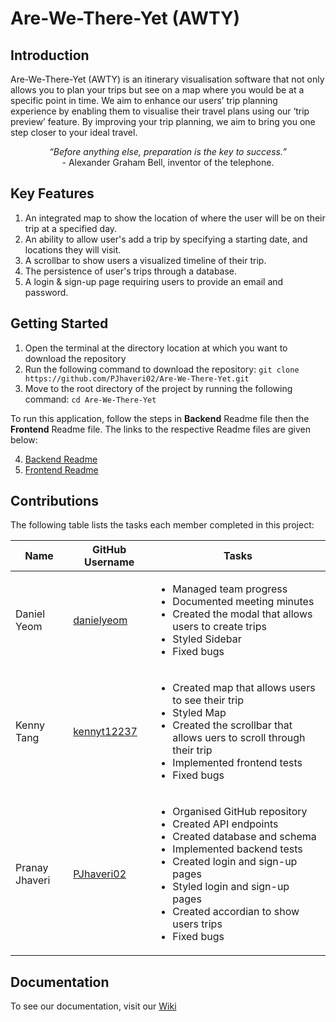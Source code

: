 # Are-We-There-Yet (AWTY)

## Introduction

Are-We-There-Yet (AWTY) is an itinerary visualisation software that not only allows you to plan your trips but see on a map where you would be at a specific point in time. We aim to enhance our users’ trip planning experience by enabling them to visualise their travel plans using our ‘trip preview’ feature. By improving your trip planning, we aim to bring you one step closer to your ideal travel.

<p align="center">
  <em>“Before anything else, preparation is the key to success.”</em><br>
- Alexander Graham Bell, inventor of the telephone.
</p>

## Key Features

1. An integrated map to show the location of where the user will be on their trip at a specified day.
2. An ability to allow user's add a trip by specifying a starting date, and locations they will visit.
3. A scrollbar to show users a visualized timeline of their trip.
4. The persistence of user's trips through a database.
5. A login & sign-up page requiring users to provide an email and password.

## Getting Started

1. Open the terminal at the directory location at which you want to download the repository
2. Run the following command to download the repository: `git clone https://github.com/PJhaveri02/Are-We-There-Yet.git`
3. Move to the root directory of the project by running the following command: `cd Are-We-There-Yet`

To run this application, follow the steps in **Backend** Readme file then the **Frontend** Readme file. The links to the respective Readme files are given below:

4. [Backend Readme](backend/README.md)
5. [Frontend Readme](frontend/README.md)

## Contributions

The following table lists the tasks each member completed in this project:

| Name           | GitHub Username                               | Tasks                                                                                                                                                                                                                                                                                             |
| -------------- | --------------------------------------------- | ------------------------------------------------------------------------------------------------------------------------------------------------------------------------------------------------------------------------------------------------------------------------------------------------- |
| Daniel Yeom    | [danielyeom](https://github.com/danielyeom)   | <ul><li>Managed team progress</li><li>Documented meeting minutes</li><li>Created the modal that allows users to create trips</li><li>Styled Sidebar</li><li>Fixed bugs</li></ul>                                                                                                                  |
| Kenny Tang     | [kennyt12237](https://github.com/kennyt12237) | <ul><li>Created map that allows users to see their trip</li><li>Styled Map</li><li>Created the scrollbar that allows uers to scroll through their trip</li><li>Implemented frontend tests</li><li>Fixed bugs</li></ul>                                                                            |
| Pranay Jhaveri | [PJhaveri02](https://github.com/PJhaveri02)   | <ul><li>Organised GitHub repository</li><li>Created API endpoints</li><li>Created database and schema</li><li>Implemented backend tests</li><li>Created login and sign-up pages</li><li>Styled login and sign-up pages</li><li>Created accordian to show users trips</li><li>Fixed bugs</li></ul> |

## Documentation

To see our documentation, visit our [Wiki](https://github.com/PJhaveri02/Are-We-There-Yet/wiki)
